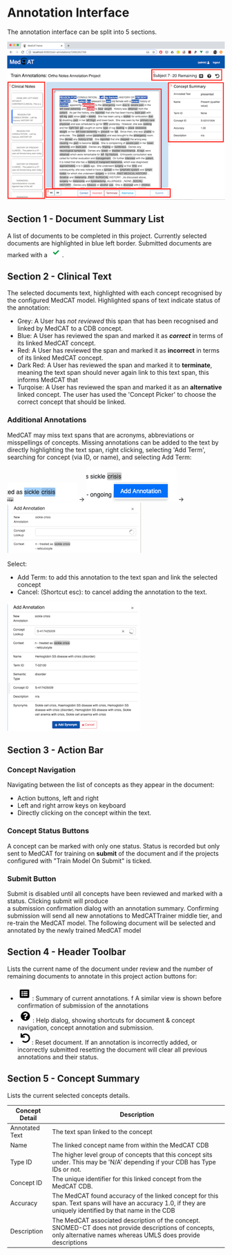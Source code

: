# Annotation Interface

The annotation interface can be split into 5 sections.

![](_static/img/main-annotation-interface.png)

## Section 1 - Document Summary List
A list of documents to be completed in this project. Currently selected documents are highlighted in blue
left border. Submitted documents are marked with a ![tick_mark](_static/img/tick_mark.png).

## Section 2 - Clinical Text
The selected documents text, highlighted with each concept recognised by the configured MedCAT model.
Highlighted spans of text indicate status of the annotation:
- Grey: A User has *not reviewed* this span that has been recognised and linked by MedCAT to a CDB concept.
- Blue: A User has reviewed the span and marked it as ***correct*** in terms of its linked MedCAT concept.
- Red: A User has reviewed the span and marked it as **incorrect** in terms of its linked MedCAT concept.
- Dark Red: A User has reviewed the span and marked it to **terminate**, meaning the text span should never again
  link to this text span, this informs MedCAT that
- Turqoise: A User has reviewed the span and marked it as an  **alternative** linked concept. The user has used the
  'Concept Picker' to choose the correct concept that should be linked.

### Additional Annotations
MedCAT may miss text spans that are acronyms, abbreviations or misspellings of concepts. Missing annotations can be
added to the text by directly highlighting the text span, right clicking, selecting 'Add Term', searching for
concept (via ID, or name), and selecting Add Term:

![](_static/img/add-annotation-text.png) -> ![](_static/img/add-annotation-menu.png) -> ![](_static/img/add-annotation-concept-pick.png)

Select:
- Add Term: to add this annotation to the text span and link the selected concept
- Cancel: (Shortcut esc): to cancel adding the annotation to the text.

![](_static/img/add-annotation-select-concept.png)

## Section 3 - Action Bar

### Concept Navigation
Navigating between the list of concepts as they appear in the document:
- Action buttons, left and right
- Left and right arrow keys on keyboard
- Directly clicking on the concept within the text.


### Concept Status Buttons
A concept can be marked with only one status. Status is recorded but only sent to MedCAT for
training on **submit** of the document and if the projects configured with "Train Model On Submit" is ticked.

### Submit Button
Submit is disabled until all concepts have been reviewed and marked with a status. Clicking submit will produce  
a submission confirmation dialog with an annotation summary. Confirming submission will send all new annotations
to MedCATTrainer middle tier, and re-train the MedCAT model. The following document will be selected and annotated
by the newly trained MedCAT model

## Section 4 - Header Toolbar
Lists the current name of the document under review and the number of remaining documents to annotate in this project
action buttons for:
- ![](_static/img/summary-button.png): Summary of current annotations. f A similar view is shown before confirmation of submission of the annotations
- ![](_static/img/help-button.png): Help dialog, showing shortcuts for document & concept navigation, concept annotation and submission.
- ![](_static/img/reset-button.png): Reset document. If an annotation is incorrectly added, or incorrectly submitted resetting the document will
  clear all previous annotations and their status.

## Section 5 - Concept Summary
Lists the current selected concepts details.

|Concept Detail| Description |
|--------------| ------------|
|Annotated Text| The text span linked to the concept|
|Name          | The linked concept name from within the MedCAT CDB|
|Type ID       | The higher level group of concepts that this concept sits under. This may be 'N/A' depending if your CDB has Type IDs or not.|
|Concept ID    | The unique identifier for this linked concept from the MedCAT CDB.|
|Accuracy      | The MedCAT found accuracy of the linked concept for this span. Text spans will have an accuracy 1.0, if they are uniquely identified by that name in the CDB|
|Description   | The MedCAT associated description of the concept. SNOMED-CT does not provide descriptions of concepts, only alternative names whereas UMLS does provide descriptions|